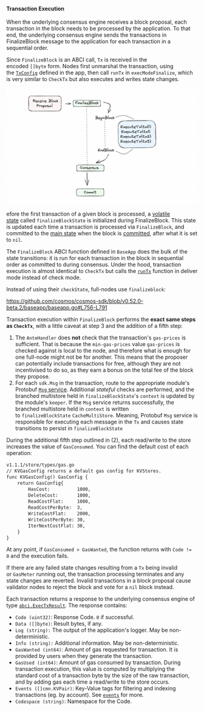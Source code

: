 #### Transaction Execution[​](https://docs.cosmos.network/v0.52/learn/advanced/baseapp#transaction-execution "Direct link to Transaction Execution")

When the underlying consensus engine receives a block proposal, each transaction in the block needs to be processed by the application. To that end, the underlying consensus engine sends the transactions in FinalizeBlock message to the application for each transaction in a sequential order.

Since `FinalizeBlock` is an ABCI call, `Tx` is received in the encoded `[]byte` form. Nodes first unmarshal the transaction, using the [`TxConfig`](https://docs.cosmos.network/v0.52/learn/beginner/app-anatomy#register-codec) defined in the app, then call `runTx` in `execModeFinalize`, which is very similar to `CheckTx` but also executes and writes state changes.

![alt text](image.png)


efore the first transaction of a given block is processed, a [volatile state](https://docs.cosmos.network/v0.52/learn/advanced/baseapp#state-updates) called `finalizeBlockState` is initialized during FinalizeBlock. This state is updated each time a transaction is processed via `FinalizeBlock`, and committed to the [main state](https://docs.cosmos.network/v0.52/learn/advanced/baseapp#state-updates) when the block is [committed](https://docs.cosmos.network/v0.52/learn/advanced/baseapp#commit), after what it is set to `nil`.

The `FinalizeBlock` ABCI function defined in `BaseApp` does the bulk of the state transitions: it is run for each transaction in the block in sequential order as committed to during consensus. Under the hood, transaction execution is almost identical to `CheckTx` but calls the [`runTx`](https://docs.cosmos.network/v0.52/learn/advanced/baseapp#runtx) function in deliver mode instead of check mode.

Instead of using their `checkState`, full-nodes use `finalizeblock`:

<https://github.com/cosmos/cosmos-sdk/blob/v0.52.0-beta.2/baseapp/baseapp.go#L756-L791>

Transaction execution within `FinalizeBlock` performs the **exact same steps as `CheckTx`**, with a little caveat at step 3 and the addition of a fifth step:

1.  The `AnteHandler` does **not** check that the transaction's `gas-prices` is sufficient. That is because the `min-gas-prices` value `gas-prices` is checked against is local to the node, and therefore what is enough for one full-node might not be for another. This means that the proposer can potentially include transactions for free, although they are not incentivised to do so, as they earn a bonus on the total fee of the block they propose.
2.  For each `sdk.Msg` in the transaction, route to the appropriate module's Protobuf [`Msg` service](https://docs.cosmos.network/v0.52/build/building-modules/msg-services). Additional *stateful* checks are performed, and the branched multistore held in `finalizeBlockState`'s `context` is updated by the module's `keeper`. If the `Msg` service returns successfully, the branched multistore held in `context` is written to `finalizeBlockState` `CacheMultiStore`. Meaning, Protobuf `Msg` service is responsible for executing each message in the `Tx` and causes state transitions to persist in `finalizeBlockState`




During the additional fifth step outlined in (2), each read/write to the store increases the value of `GasConsumed`. You can find the default cost of each operation:


```
v1.1.1/store/types/gas.go
// KVGasConfig returns a default gas config for KVStores.
func KVGasConfig() GasConfig {
	return GasConfig{
		HasCost:          1000,
		DeleteCost:       1000,
		ReadCostFlat:     1000,
		ReadCostPerByte:  3,
		WriteCostFlat:    2000,
		WriteCostPerByte: 30,
		IterNextCostFlat: 30,
	}
}
```

At any point, if `GasConsumed > GasWanted`, the function returns with `Code != 0` and the execution fails.

If there are any failed state changes resulting from a `Tx` being invalid or `GasMeter` running out, the transaction processing terminates and any state changes are reverted. Invalid transactions in a block proposal cause validator nodes to reject the block and vote for a `nil` block instead.

Each transaction returns a response to the underlying consensus engine of type [`abci.ExecTxResult`](https://docs.cometbft.com/v1.0/spec/abci/abci++_methods#exectxresult). The response contains:

-   `Code (uint32)`: Response Code. `0` if successful.
-   `Data ([]byte)`: Result bytes, if any.
-   `Log (string):` The output of the application's logger. May be non-deterministic.
-   `Info (string):` Additional information. May be non-deterministic.
-   `GasWanted (int64)`: Amount of gas requested for transaction. It is provided by users when they generate the transaction.
-   `GasUsed (int64)`: Amount of gas consumed by transaction. During transaction execution, this value is computed by multiplying the standard cost of a transaction byte by the size of the raw transaction, and by adding gas each time a read/write to the store occurs.
-   `Events ([]cmn.KVPair)`: Key-Value tags for filtering and indexing transactions (eg. by account). See [`events`](https://docs.cosmos.network/v0.52/learn/advanced/events) for more.
-   `Codespace (string)`: Namespace for the Code.